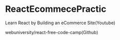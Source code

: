 # ReactEcommecePractic

Learn React by Building an eCommerce Site(Youtube)

webuniversity/react-free-code-camp(Github)

